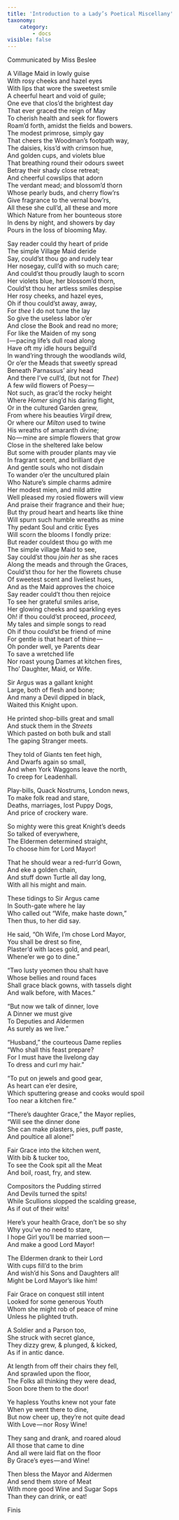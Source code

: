 ```yaml
---
title: 'Introduction to a Lady’s Poetical Miscellany'
taxonomy:
    category:
        - docs
visible: false
---
```


<div class="author">Communicated by Miss Beslee</div>

A Village Maid in lowly guise  
With rosy cheeks and hazel eyes  
With lips that wore the sweetest smile  
A cheerful heart and void of guile;  
One eve that clos’d the brightest day  
That ever graced the reign of May  
To cherish health and seek for flowers  
Roam’d forth, amidst the fields and bowers.  
The modest primrose, simply gay  
That cheers the Woodman’s footpath way,  
The daisies, kiss’d with crimson hue,  
And golden cups, and violets blue  
That breathing round their odours sweet  
Betray their shady close retreat;  
And cheerful cowslips that adorn  
The verdant mead; and blossom’d thorn  
Whose pearly buds, and cherry flow’rs  
Give fragrance to the vernal bow’rs,  
All these she cull’d, all these and more  
Which Nature from her bounteous store  
In dens by night, and showers by day  
Pours in the loss of blooming May.  
  
Say reader could thy heart of pride  
The simple Village Maid deride  
Say, could’st thou go and rudely tear  
Her nosegay, cull’d with so much care;  
And could’st thou proudly laugh to scorn  
Her violets blue, her blossom’d thorn,  
Could’st thou her artless smiles despise  
Her rosy cheeks, and hazel eyes,  
Oh if thou could’st away, away,  
For *thee* I do not tune the lay  
So give the useless labor o’er  
And close the Book and read no more;  
For like the Maiden of my song  
I — pacing life’s dull road along  
Have oft my idle hours beguil’d  
In wand’ring through the woodlands wild,  
Or o’er the Meads that sweetly spread  
Beneath Parnassus’ airy head  
And there I’ve cull’d, (but not for *Thee*)  
A few wild flowers of Poesy —   
Not such, as grac’d the rocky height  
Where *Homer* sing’d his daring flight,  
Or in the cultured Garden grew,  
From where his beauties *Virgil* drew,  
Or where our *Milton* used to twine  
His wreaths of amaranth divine;  
No — mine are simple flowers that grow  
Close in the sheltered lake below  
But some with prouder plants may vie  
In fragrant scent, and brilliant dye  
And gentle souls who not disdain  
To wander o’er the uncultured plain  
Who Nature’s simple charms admire  
Her modest mien, and mild attire  
Well pleased my rosied flowers will view  
And praise their fragrance and their hue;  
But thy proud heart and hearts like thine  
Will spurn such humble wreaths as mine  
Thy pedant Soul and critic Eyes  
Will scorn the blooms I fondly prize:  
But reader couldest thou go with me  
The simple village Maid to see,  
Say could’st thou *join her* as she races  
Along the meads and through the Graces,  
Could’st thou for her the flowrets chuse  
Of sweetest scent and liveliest hues,  
And as the Maid approves the choice  
Say reader could’t thou then rejoice  
To see her grateful smiles arise,  
Her glowing cheeks and sparkling eyes  
Oh! if thou could’st proceed, *proceed,*  
My tales and simple songs to read  
Oh if thou could’st be friend of mine  
For gentle is that heart of thine —   
Oh ponder well, ye Parents dear  
To save a wretched life  
Nor roast young Dames at kitchen fires,  
Tho’ Daughter, Maid, or Wife.  
  
Sir Argus was a gallant knight  
Large, both of flesh and bone;  
And many a Devil dipped in black,  
Waited this Knight upon.  
  
He printed shop-bills great and small  
And stuck them in the *Streets*  
Which pasted on both bulk and stall  
The gaping Stranger meets.  
  
They told of Giants ten feet high,  
And Dwarfs again so small,  
And when York Waggons leave the north,  
To creep for Leadenhall.  
  
Play-bills, Quack Nostrums, London news,  
To make folk read and stare,  
Deaths, marriages, lost Puppy Dogs,  
And price of crockery ware.  
  
So mighty were this great Knight’s deeds  
So talked of everywhere,  
The Eldermen determined straight,  
To choose him for Lord Mayor!  
  
That he should wear a red-furr’d Gown,  
And eke a golden chain,  
And stuff down Turtle all day long,  
With all his might and main.  
  
These tidings to Sir Argus came  
In South-gate where he lay  
Who called out “Wife, make haste down,”  
Then thus, to her did say.  
  
He said, “Oh Wife, I’m chose Lord Mayor,  
You shall be drest so fine,  
Plaster’d with laces gold, and pearl,  
Whene’er we go to dine.”  
  
“Two lusty yeomen thou shalt have  
Whose bellies and round faces  
Shall grace black gowns, with tassels dight  
And walk before, with Maces.”  
  
“But now we talk of dinner, love  
A Dinner we must give  
To Deputies and Aldermen  
As surely as we live.”  
  
“Husband,” the courteous Dame replies  
“Who shall this feast prepare?  
For I must have the livelong day  
To dress and curl my hair.”  
  
“To put on jewels and good gear,  
As heart can e’er desire,  
Which sputtering grease and cooks would spoil  
Too near a kitchen fire.”  
  
“There’s daughter Grace,” the Mayor replies,  
“Will see the dinner done  
She can make plasters, pies, puff paste,  
And poultice all alone!”  
  
Fair Grace into the kitchen went,  
With bib & tucker too,  
To see the Cook spit all the Meat  
And boil, roast, fry, and stew.  
  
Compositors the Pudding stirred  
And Devils turned the spits!  
While Scullions slopped the scalding grease,  
As if out of their wits!  
  
Here’s your health Grace, don’t be so shy  
Why you’ve no need to stare,  
I hope Girl you’ll be married soon —   
And make a good Lord Mayor!  
  
The Eldermen drank to their Lord  
With cups fill’d to the brim  
And wish’d his Sons and Daughters all!  
Might be Lord Mayor’s like him!  
  
Fair Grace on conquest still intent  
Looked for some generous Youth  
Whom she might rob of peace of mine  
Unless he plighted truth.  
  
A Soldier and a Parson too,  
She struck with secret glance,  
They dizzy grew, & plunged, & kicked,  
As if in antic dance.  
  
At length from off their chairs they fell,  
And sprawled upon the floor,  
The Folks all thinking they were dead,  
Soon bore them to the door!  
  
Ye hapless Youths knew not your fate  
When ye went there to dine,  
But now cheer up, they’re not quite dead  
With Love — nor Rosy Wine!  
  
They sang and drank, and roared aloud  
All those that came to dine  
And all were laid flat on the floor  
By Grace’s eyes — and Wine!  
  
Then bless the Mayor and Aldermen  
And send them store of Meat  
With more good Wine and Sugar Sops  
Than they can drink, or eat!  
  
Finis